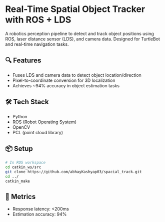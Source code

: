 # Real-Time Spatial Object Tracker with ROS + LDS

A robotics perception pipeline to detect and track object positions using ROS, laser distance sensor (LDS), and camera data. Designed for TurtleBot and real-time navigation tasks.

## 🔍 Features
- Fuses LDS and camera data to detect object location/direction
- Pixel-to-coordinate conversion for 3D localization
- Achieves ~94% accuracy in object estimation tasks

## 🛠 Tech Stack
- Python
- ROS (Robot Operating System)
- OpenCV
- PCL (point cloud library)

## 📦 Setup
```bash
# In ROS workspace
cd catkin_ws/src
git clone https://github.com/abhayKashyap03/spacial_track.git
cd ../
catkin_make
```

## 🧪 Metrics
- Response latency: <200ms
- Estimation accuracy: 94%
